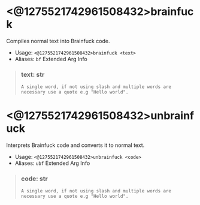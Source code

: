 # <@1275521742961508432>brainfuck
Compiles normal text into Brainfuck code.        <br/>
 - Usage: `<@1275521742961508432>brainfuck <text>`
 - Aliases: `bf`
Extended Arg Info
> ### text: str
> ```
> A single word, if not using slash and multiple words are necessary use a quote e.g "Hello world".
> ```
# <@1275521742961508432>unbrainfuck
Interprets Brainfuck code and converts it to normal text.        <br/>
 - Usage: `<@1275521742961508432>unbrainfuck <code>`
 - Aliases: `ubf`
Extended Arg Info
> ### code: str
> ```
> A single word, if not using slash and multiple words are necessary use a quote e.g "Hello world".
> ```
